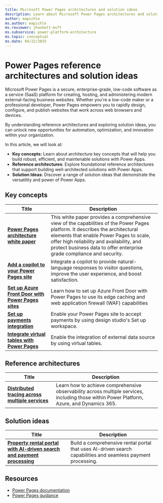 ```yaml
---
title: Microsoft Power Pages architectures and solution ideas
description: Learn about Microsoft Power Pages architectures and solution ideas
author: mapichle
ms.author: mapichle
ms.reviewer: jhaskett-msft
ms.subservice: power-platform-architecture
ms.topic: conceptual
ms.date: 04/22/2025
---
```


# Power Pages reference architectures and solution ideas

Microsoft Power Pages is a secure, enterprise-grade, low-code software as a service (SaaS) platform for creating, hosting, and administering modern external-facing business websites. Whether you're a low-code maker or a professional developer, Power Pages empowers you to rapidly design, configure, and publish websites that work across web browsers and devices.

By understanding reference architectures and exploring solution ideas, you can unlock new opportunities for automation, optimization, and innovation within your organization.

In this article, we will look at:

- **Key concepts:** Learn about architecture key concepts that will help you build robust, efficient, and maintenable solutions with Power Apps.
- **Reference architectures**: Explore foundational reference architectures that support building well-architected solutions with Power Apps.
- **Solution Ideas**: Discover a range of solution ideas that demonstrate the versatility and power of Power Apps.

## Key concepts

| Title | Description |
| --- | --- |
| **[Power Pages architecture white paper](/power-pages/guidance/white-papers/architecture)** | This white paper provides a comprehensive view of the capabilities of the Power Pages platform. It describes the architectural elements that enable Power Pages to scale, offer high reliability and availability, and protect business data to offer enterprise grade compliance and security. |
| **[Add a copilot to your Power Pages site](/power-pages/getting-started/enable-chatbot)** | Integrate a copilot to provide natural-language responses to visitor questions, improve the user experience, and boost satisfaction. |
| **[Set up Azure Front Door with Power Pages sites](/power-pages/configure/azure-front-door)** | Learn how to set up Azure Front Door with Power Pages to use its edge caching and web application firewall (WAF) capabilities |
| **[Set up payments integration](/power-pages/admin/set-up-payments-integration)** | Enable your Power Pages site to accept payments by using design studio's Set up workspace. |
| **[Integrate virtual tables with Power Pages](/power-pages/configure/virtual-tables)** | Enable the integration of external data source by using virtual tables. |

## Reference architectures

| Title | Description |
| --- | --- |
| **[Distributed tracing across multiple services](distributed-tracing.md)** | Learn how to achieve comprehensive observability across multiple services, including those within Power Platform, Azure, and Dynamics 365. |

## Solution ideas

| Title | Description |
| --- | --- |
| **[Property rental portal with AI-driven search and payment processing](agent-rental-portal.md)** | Build a comprehensive rental portal that uses AI-driven search capabilities and seamless payment processing. |

## Resources

- [Power Pages documentation](/power-pages/)
- [Power Pages guidance](/power-pages/guidance/)
